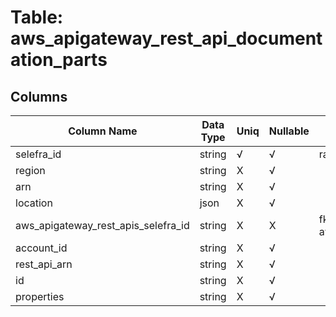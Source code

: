 # Table: aws_apigateway_rest_api_documentation_parts

## Columns 

|  Column Name   |  Data Type  | Uniq | Nullable | Description | 
|  ----  | ----  | ----  | ----  | ---- | 
| selefra_id | string | √ | √ | random id | 
| region | string | X | √ |  | 
| arn | string | X | √ |  | 
| location | json | X | √ |  | 
| aws_apigateway_rest_apis_selefra_id | string | X | X | fk to aws_apigateway_rest_apis.selefra_id | 
| account_id | string | X | √ |  | 
| rest_api_arn | string | X | √ |  | 
| id | string | X | √ |  | 
| properties | string | X | √ |  | 


